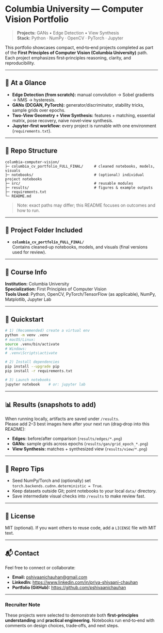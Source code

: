 # Columbia University — Computer Vision Portfolio

> **Projects:** GANs • Edge Detection • View Synthesis  
> **Stack:** Python · NumPy · OpenCV · PyTorch · Jupyter

This portfolio showcases compact, end‑to‑end projects completed as part of the **First Principles of Computer Vision (Columbia University)** path. Each project emphasizes first‑principles reasoning, clarity, and reproducibility.

---

## 🔎 At a Glance
- **Edge Detection (from scratch):** manual convolution → Sobel gradients → NMS → hysteresis.  
- **GANs (DCGAN, PyTorch):** generator/discriminator, stability tricks, sample grids over epochs.  
- **Two‑View Geometry + View Synthesis:** features + matching, essential matrix, pose recovery, naive novel‑view synthesis.
- **Jupyter‑first workflow:** every project is runnable with one environment (`requirements.txt`).

---

## 📂 Repo Structure

```
columbia-computer-vision/
├─ columbia_cv_portfolio_FULL_FINAL/     # cleaned notebooks, models, visuals
├─ notebooks/                            # (optional) individual project notebooks
├─ src/                                  # reusable modules
├─ results/                              # figures & example outputs
├─ requirements.txt
└─ README.md
```

> Note: exact paths may differ; this README focuses on outcomes and how to run.

---

## 📁 Project Folder Included
- **`columbia_cv_portfolio_FULL_FINAL/`**  
  Contains cleaned‑up notebooks, models, and visuals (final versions used for review).

---

## 📘 Course Info
**Institution:** Columbia University  
**Specialization:** First Principles of Computer Vision  
**Tools Used:** Python, OpenCV, PyTorch/TensorFlow (as applicable), NumPy, Matplotlib, Jupyter Lab

---

## 🚀 Quickstart

```bash
# 1) (Recommended) create a virtual env
python -m venv .venv
# macOS/Linux:
source .venv/bin/activate
# Windows:
# .venv\Scripts\activate

# 2) Install dependencies
pip install --upgrade pip
pip install -r requirements.txt

# 3) Launch notebooks
jupyter notebook    # or: jupyter lab
```

---

## 📊 Results (snapshots to add)
When running locally, artifacts are saved under `/results`.  
Please add 2–3 best images here after your next run (drag‑drop into this README):

- **Edges:** before/after comparison (`results/edges/*.png`)  
- **GANs:** sample grids across epochs (`results/gan/grid_epoch_*.png`)  
- **View Synthesis:** matches + synthesized view (`results/view/*.png`)

---

## 🧪 Repro Tips
- Seed NumPy/Torch and (optionally) set `torch.backends.cudnn.deterministic = True`.  
- Keep datasets outside Git; point notebooks to your local `data/` directory.  
- Save intermediate visual checks into `/results` to make review fast.

---

## 🔖 License
MIT (optional). If you want others to reuse code, add a `LICENSE` file with MIT text.

---

## 📬 Contact
Feel free to connect or collaborate:

- **Email:** pshivaanichauhan@gmail.com  
- **LinkedIn:** https://www.linkedin.com/in/priya-shivaani-chauhan  
- **Portfolio (GitHub):** https://github.com/pshivaanichauhan

---

### Recruiter Note
These projects were selected to demonstrate both **first‑principles understanding** and **practical engineering**. Notebooks run end‑to‑end with comments on design choices, trade‑offs, and next steps.
